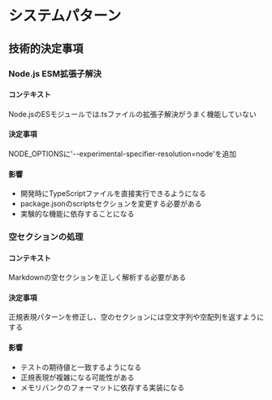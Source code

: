# システムパターン

## 技術的決定事項

### Node.js ESM拡張子解決

#### コンテキスト

Node.jsのESモジュールでは.tsファイルの拡張子解決がうまく機能していない

#### 決定事項

NODE_OPTIONSに'--experimental-specifier-resolution=node'を追加

#### 影響

- 開発時にTypeScriptファイルを直接実行できるようになる
- package.jsonのscriptsセクションを変更する必要がある
- 実験的な機能に依存することになる

### 空セクションの処理

#### コンテキスト

Markdownの空セクションを正しく解析する必要がある

#### 決定事項

正規表現パターンを修正し、空のセクションには空文字列や空配列を返すようにする

#### 影響

- テストの期待値と一致するようになる
- 正規表現が複雑になる可能性がある
- メモリバンクのフォーマットに依存する実装になる